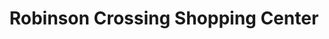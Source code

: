 ---
title: "Robinson Crossing Shopping Center"
url: /norman/robinson-crossing-shopping-center/
shop: Einkaufszentrum
---